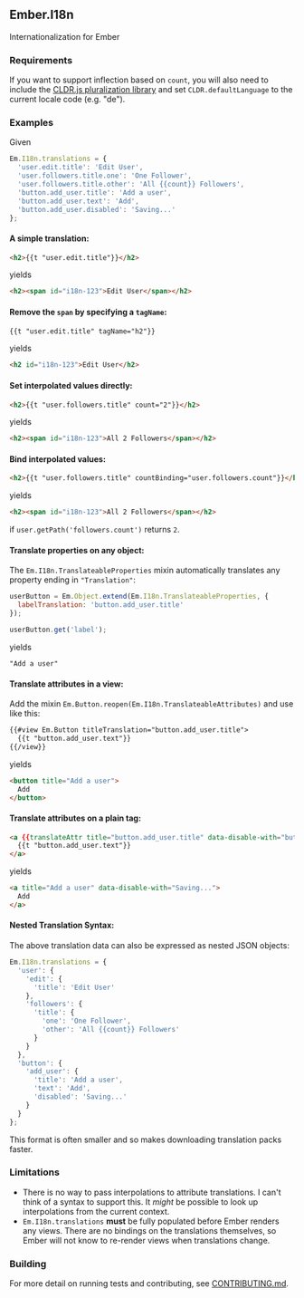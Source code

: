 ## Ember.I18n

Internationalization for Ember

### Requirements

If you want to support inflection based on `count`, you will
also need to include the
[CLDR.js pluralization library](https://github.com/jamesarosen/CLDR.js)
and set `CLDR.defaultLanguage` to the current locale code (e.g. "de").

### Examples

Given
```javascript
Em.I18n.translations = {
  'user.edit.title': 'Edit User',
  'user.followers.title.one': 'One Follower',
  'user.followers.title.other': 'All {{count}} Followers',
  'button.add_user.title': 'Add a user',
  'button.add_user.text': 'Add',
  'button.add_user.disabled': 'Saving...'
};
```
#### A simple translation:
```html
<h2>{{t "user.edit.title"}}</h2>
```
yields
```html
<h2><span id="i18n-123">Edit User</span></h2>
```
#### Remove the `span` by specifying a `tagName`:
```html
{{t "user.edit.title" tagName="h2"}}
```
yields
```html
<h2 id="i18n-123">Edit User</h2>
```
#### Set interpolated values directly:
```html
<h2>{{t "user.followers.title" count="2"}}</h2>
```
yields
```html
<h2><span id="i18n-123">All 2 Followers</span></h2>
```
#### Bind interpolated values:
```html
<h2>{{t "user.followers.title" countBinding="user.followers.count"}}</h2>
```
yields
```html
<h2><span id="i18n-123">All 2 Followers</span></h2>
```
if `user.getPath('followers.count')` returns `2`.

#### Translate properties on any object:

The `Em.I18n.TranslateableProperties` mixin automatically translates
any property ending in `"Translation"`:
```javascript
userButton = Em.Object.extend(Em.I18n.TranslateableProperties, {
  labelTranslation: 'button.add_user.title'
});

userButton.get('label');
```
yields

    "Add a user"

#### Translate attributes in a view:

Add the mixin `Em.Button.reopen(Em.I18n.TranslateableAttributes)` and use like this:

```html
{{#view Em.Button titleTranslation="button.add_user.title">
  {{t "button.add_user.text"}}
{{/view}}
```
yields
```html
<button title="Add a user">
  Add
</button>
```

#### Translate attributes on a plain tag:
```html
<a {{translateAttr title="button.add_user.title" data-disable-with="button.add_user.disabled"}}>
  {{t "button.add_user.text"}}
</a>
```
yields
```html
<a title="Add a user" data-disable-with="Saving...">
  Add
</a>
```
#### Nested Translation Syntax:

The above translation data can also be expressed as nested JSON objects:
```javascript
Em.I18n.translations = {
  'user': {
    'edit': {
      'title': 'Edit User'
    },
    'followers': {
      'title': {
        'one': 'One Follower',
        'other': 'All {{count}} Followers'
      }
    }
  },
  'button': {
    'add_user': {
      'title': 'Add a user',
      'text': 'Add',
      'disabled': 'Saving...'
    }
  }
};
```
This format is often smaller and so makes downloading translation packs faster.

### Limitations

 * There is no way to pass interpolations to attribute translations. I can't
   think of a syntax to support this. It *might* be possible to look up
   interpolations from the current context.
 * `Em.I18n.translations` **must** be fully populated before Ember
   renders any views. There are no bindings on the translations themselves,
   so Ember will not know to re-render views when translations change.

### Building

For more detail on running tests and contributing, see [CONTRIBUTING.md](https://github.com/jamesarosen/ember-i18n/blob/master/CONTRIBUTING.md).
